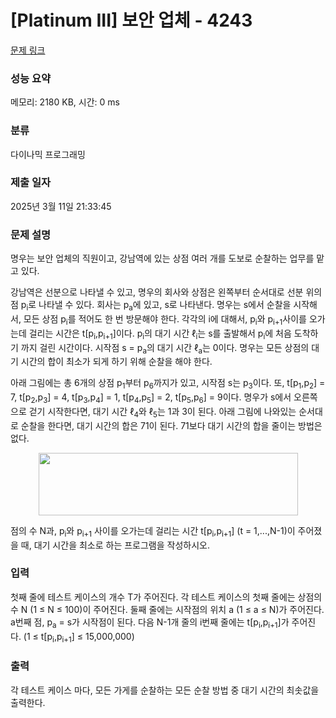 # [Platinum III] 보안 업체 - 4243 

[문제 링크](https://www.acmicpc.net/problem/4243) 

### 성능 요약

메모리: 2180 KB, 시간: 0 ms

### 분류

다이나믹 프로그래밍

### 제출 일자

2025년 3월 11일 21:33:45

### 문제 설명

<p>명우는 보안 업체의 직원이고, 강남역에 있는 상점 여러 개를 도보로 순찰하는 업무를 맡고 있다. </p>

<p>강남역은 선분으로 나타낼 수 있고, 명우의 회사와 상점은 왼쪽부터 순서대로 선분 위의 점 p<sub>i</sub>로 나타낼 수 있다. 회사는 p<sub>a</sub>에 있고, s로 나타낸다. 명우는 s에서 순찰을 시작해서, 모든 상점 p<sub>i</sub>를 적어도 한 번 방문해야 한다. 각각의 i에 대해서, p<sub>i</sub>와 p<sub>i+1</sub>사이를 오가는데 걸리는 시간은 t[p<sub>i</sub>,p<sub>i+1</sub>]이다. p<sub>i</sub>의 대기 시간 ℓ<sub>i</sub>는 s를 출발해서 p<sub>i</sub>에 처음 도착하기 까지 걸린 시간이다. 시작점 s = p<sub>a</sub>의 대기 시간 ℓ<sub>a</sub>는 0이다. 명우는 모든 상점의 대기 시간의 합이 최소가 되게 하기 위해 순찰을 해야 한다.</p>

<p>아래 그림에는 총 6개의 상점 p<sub>1</sub>부터 p<sub>6</sub>까지가 있고, 시작점 s는 p<sub>3</sub>이다. 또, t[p<sub>1</sub>,p<sub>2</sub>] = 7, t[p<sub>2</sub>,p<sub>3</sub>] = 4, t[p<sub>3</sub>,p<sub>4</sub>] = 1, t[p<sub>4</sub>,p<sub>5</sub>] = 2, t[p<sub>5</sub>,p<sub>6</sub>] = 9이다. 명우가 s에서 오른쪽으로 걷기 시작한다면, 대기 시간 ℓ<sub>4</sub>와 ℓ<sub>5</sub>는 1과 3이 된다. 아래 그림에 나와있는 순서대로 순찰을 한다면, 대기 시간의 합은 71이 된다. 71보다 대기 시간의 합을 줄이는 방법은 없다.</p>

<p style="text-align: center;"><img alt="" src="https://www.acmicpc.net/upload/images/security.png" style="height:100px; width:415px"></p>

<p>점의 수 N과, p<sub>i</sub>와 p<sub>i+1</sub> 사이를 오가는데 걸리는 시간 t[p<sub>i</sub>,p<sub>i+1</sub>] (t = 1,...,N-1)이 주어졌을 때, 대기 시간을 최소로 하는 프로그램을 작성하시오.</p>

### 입력 

 <p>첫째 줄에 테스트 케이스의 개수 T가 주어진다. 각 테스트 케이스의 첫째 줄에는 상점의 수 N (1 ≤ N ≤ 100)이 주어진다. 둘째 줄에는 시작점의 위치 a (1 ≤ a ≤ N)가 주어진다. a번째 점, p<sub>a</sub> = s가 시작점이 된다. 다음 N-1개 줄의 i번째 줄에는 t[p<sub>i</sub>,p<sub>i+1</sub>]가 주어진다. (1 ≤ t[p<sub>i</sub>,p<sub>i+1</sub>] ≤ 15,000,000)</p>

### 출력 

 <p>각 테스트 케이스 마다, 모든 가게를 순찰하는 모든 순찰 방법 중 대기 시간의 최솟값을 출력한다.</p>

